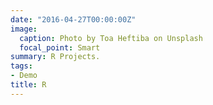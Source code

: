 ```yaml
---
date: "2016-04-27T00:00:00Z"
image:
  caption: Photo by Toa Heftiba on Unsplash
  focal_point: Smart
summary: R Projects.
tags:
- Demo
title: R
---
```

